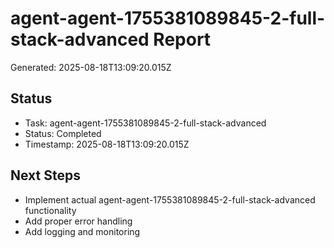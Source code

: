 # agent-agent-1755381089845-2-full-stack-advanced Report

Generated: 2025-08-18T13:09:20.015Z

## Status
- Task: agent-agent-1755381089845-2-full-stack-advanced
- Status: Completed
- Timestamp: 2025-08-18T13:09:20.015Z

## Next Steps
- Implement actual agent-agent-1755381089845-2-full-stack-advanced functionality
- Add proper error handling
- Add logging and monitoring
